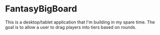 # FantasyBigBoard
This is a desktop/tablet application that I'm building in my spare time. The goal is to allow a user to drag players into tiers based on rounds.
